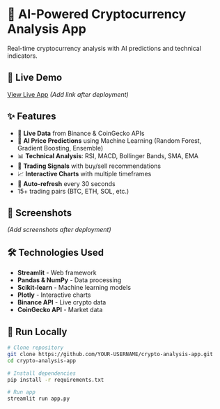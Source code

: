 # 🤖 AI-Powered Cryptocurrency Analysis App

Real-time cryptocurrency analysis with AI predictions and technical indicators.

## 🚀 Live Demo
[View Live App](https://your-app-name.streamlit.app) *(Add link after deployment)*

## ✨ Features
- 📡 **Live Data** from Binance & CoinGecko APIs
- 🤖 **AI Price Predictions** using Machine Learning (Random Forest, Gradient Boosting, Ensemble)
- 📊 **Technical Analysis**: RSI, MACD, Bollinger Bands, SMA, EMA
- 🎯 **Trading Signals** with buy/sell recommendations
- 📈 **Interactive Charts** with multiple timeframes
- 🔄 **Auto-refresh** every 30 seconds
- 15+ trading pairs (BTC, ETH, SOL, etc.)

## 📸 Screenshots
*(Add screenshots after deployment)*

## 🛠️ Technologies Used
- **Streamlit** - Web framework
- **Pandas & NumPy** - Data processing
- **Scikit-learn** - Machine learning models
- **Plotly** - Interactive charts
- **Binance API** - Live crypto data
- **CoinGecko API** - Market data

## 🏃 Run Locally
```bash
# Clone repository
git clone https://github.com/YOUR-USERNAME/crypto-analysis-app.git
cd crypto-analysis-app

# Install dependencies
pip install -r requirements.txt

# Run app
streamlit run app.py
